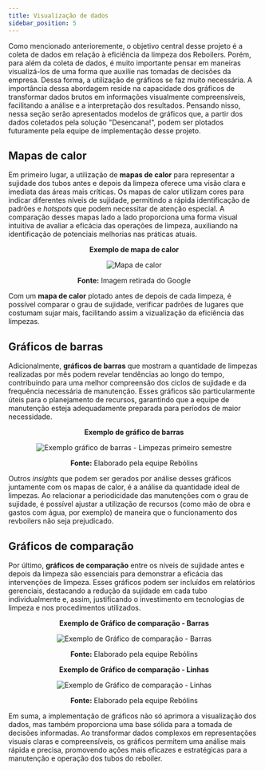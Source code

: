 ```yaml
---
title: Visualização de dados
sidebar_position: 5
---
```


Como mencionado anterioremente, o objetivo central desse projeto é a coleta de dados em relação à eficiência da limpeza dos Reboilers. Porém, para além da coleta de dados, é muito importante pensar em maneiras visualizá-los de uma forma que auxilie nas tomadas de decisões da empresa. Dessa forma, a  utilização de gráficos se faz muito necessária.
A importância dessa abordagem reside na capacidade dos gráficos de transformar dados brutos em informações visualmente compreensíveis, facilitando a análise e a interpretação dos resultados. Pensando nisso, nessa seção serão apresentados modelos de gráficos que, a partir dos dados coletados pela solução "Desencana!", podem ser plotados futuramente pela equipe de implementação desse projeto.

## Mapas de calor

Em primeiro lugar, a utilização de **mapas de calor** para representar a sujidade dos tubos antes e depois da limpeza oferece uma visão clara e imediata das áreas mais críticas. Os mapas de calor utilizam cores para indicar diferentes níveis de sujidade, permitindo a rápida identificação de padrões e *hotspots* que podem necessitar de atenção especial. A comparação desses mapas lado a lado proporciona uma forma visual intuitiva de avaliar a eficácia das operações de limpeza, auxiliando na identificação de potenciais melhorias nas práticas atuais.

<div align="center">

**Exemplo de mapa de calor**

![Mapa de calor](/img/mapa-de-calor.png)

**Fonte:** Imagem retirada do Google

</div>

Com um **mapa de calor** plotado antes de depois de cada limpeza, é possível comparar o grau de sujidade, verificar padrões de lugares que costumam sujar mais, facilitando assim a vizualização da eficiência das limpezas.

## Gráficos de barras

Adicionalmente, **gráficos de barras** que mostram a quantidade de limpezas realizadas por mês podem revelar tendências ao longo do tempo, contribuindo para uma melhor compreensão dos ciclos de sujidade e da frequência necessária de manutenção. Esses gráficos são particularmente úteis para o planejamento de recursos, garantindo que a equipe de manutenção esteja adequadamente preparada para períodos de maior necessidade.

<div align="center">

**Exemplo de gráfico de barras**

![Exemplo gráfico de barras - Limpezas primeiro semestre](/img/grafico-de-barras-limpezas.png)

**Fonte:** Elaborado pela equipe Rebólins

</div>

Outros *insights* que podem ser gerados por análise desses gráficos juntamente com os mapas de calor, é a análise da quantidade ideal de limpezas. Ao relacionar a periodicidade das manutenções com o grau de sujidade, é possível ajustar a utilização de recursos (como mão de obra e gastos com água, por exemplo) de maneira que o funcionamento dos revboilers não seja prejudicado. 

## Gráficos de comparação

Por último, **gráficos de comparação** entre os níveis de sujidade antes e depois da limpeza são essenciais para demonstrar a eficácia das intervenções de limpeza. Esses gráficos podem ser incluídos em relatórios gerenciais, destacando a redução da sujidade em cada tubo individualmente e, assim, justificando o investimento em tecnologias de limpeza e nos procedimentos utilizados. 

<div align="center">

**Exemplo de Gráfico de comparação - Barras**

![Exemplo de Gráfico de comparação - Barras](/img/comparacao-do-grau-de-sujidade-antes-e-depois-das-limpezas.png)

**Fonte:** Elaborado pela equipe Rebólins

</div>

<div align="center">

**Exemplo de Gráfico de comparação - Linhas**

![Exemplo de Gráfico de comparação - Linhas](/img/comparacao-do-grau-de-sujidade-antes-e-depois-das-limpezas-linha.png)

**Fonte:** Elaborado pela equipe Rebólins

</div>

Em suma, a implementação de gráficos não só aprimora a visualização dos dados, mas também proporciona uma base sólida para a tomada de decisões informadas. Ao transformar dados complexos em representações visuais claras e compreensíveis, os gráficos permitem uma análise mais rápida e precisa, promovendo ações mais eficazes e estratégicas para a manutenção e operação dos tubos do reboiler.






